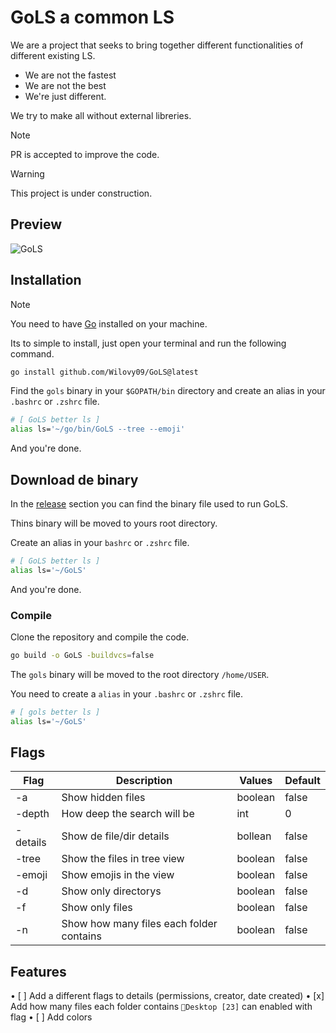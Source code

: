 # GoLS a common LS

We are a project that seeks to bring together different functionalities of different existing LS.

- We are not the fastest
- We are not the best
- We're just different.

We try to make all without external libreries.

> [!NOTE]
> PR is accepted to improve the code.

> [!WARNING]
> This project is under construction.

## Preview

![GoLS](./assets/previews/preview-GoLS-v1.gif)

## Installation

> [!NOTE]
> You need to have [Go](https://go.dev/dl/) installed on your machine.

Its to simple to install, just open your terminal and run the following command.

```bash
go install github.com/Wilovy09/GoLS@latest
```

Find the `gols` binary in your `$GOPATH/bin` directory and create an alias in your `.bashrc` or `.zshrc` file.

```bash
# [ GoLS better ls ]
alias ls='~/go/bin/GoLS --tree --emoji'
```

And you're done.

## Download de binary

In the [release](https://github.com/Wilovy09/GoLS/releases/tag/release) section you can find the binary file used to run GoLS.

Thins binary will be moved to yours root directory.

Create an alias in your `bashrc` or `.zshrc` file.

```bash
# [ GoLS better ls ]
alias ls='~/GoLS'
```

And you're done.

### Compile

Clone the repository and compile the code.

```bash
go build -o GoLS -buildvcs=false
```

The `gols` binary will be moved to the root directory `/home/USER`.

You need to create a `alias` in your `.bashrc` or `.zshrc` file.

```bash
# [ gols better ls ]
alias ls='~/GoLS'
```

## Flags

| Flag     | Description                              | Values  | Default |
|----------|------------------------------------------|---------|---------|
| -a       | Show hidden files                        | boolean | false   |
| -depth   | How deep the search will be              | int     | 0       |
| -details | Show de file/dir details                 | bollean | false   |
| -tree    | Show the files in tree view              | boolean | false   |
| -emoji   | Show emojis in the view                  | boolean | false   |
| -d       | Show only directorys                     | boolean | false   |
| -f       | Show only files                          | boolean | false   |
| -n       | Show how many files each folder contains | boolean | false   |

## Features

• [ ] Add a different flags to details (permissions, creator, date created)
• [x] Add how many files each folder contains `📁Desktop [23]` can enabled with flag
• [ ] Add colors
